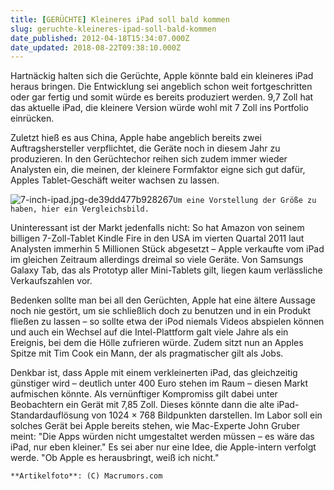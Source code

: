```yaml
---
title: [GERÜCHTE] Kleineres iPad soll bald kommen
slug: geruchte-kleineres-ipad-soll-bald-kommen
date_published: 2012-04-18T15:34:07.000Z
date_updated: 2018-08-22T09:38:10.000Z
---
```


Hartnäckig halten sich die Gerüchte, Apple könnte bald ein kleineres iPad heraus bringen. Die Entwicklung sei angeblich schon weit fortgeschritten oder gar fertig und somit würde es bereits produziert werden. 9,7 Zoll hat das aktuelle iPad, die kleinere Version würde wohl mit 7 Zoll ins Portfolio einrücken.

Zuletzt hieß es aus China, Apple habe angeblich bereits zwei Auftragshersteller verpflichtet, die Geräte noch in diesem Jahr zu produzieren. In den Gerüchtechor reihen sich zudem immer wieder Analysten ein, die meinen, der kleinere Formfaktor eigne sich gut dafür, Apples Tablet-Geschäft weiter wachsen zu lassen.

![7-inch-ipad.jpg-de39dd477b928267](//picdump.thafaker.de/2012/04/7-inch-ipad.jpg-de39dd477b928267.jpg)`Um eine Vorstellung der Größe zu haben, hier ein Vergleichsbild.`

Uninteressant ist der Markt jedenfalls nicht: So hat Amazon von seinem billigen 7-Zoll-Tablet Kindle Fire in den USA im vierten Quartal 2011 laut Analysten immerhin 5 Millionen Stück abgesetzt – Apple verkaufte vom iPad im gleichen Zeitraum allerdings dreimal so viele Geräte. Von Samsungs Galaxy Tab, das als Prototyp aller Mini-Tablets gilt, liegen kaum verlässliche Verkaufszahlen vor.

Bedenken sollte man bei all den Gerüchten, Apple hat eine ältere Aussage noch nie gestört, um sie schließlich doch zu benutzen und in ein Produkt fließen zu lassen – so sollte etwa der iPod niemals Videos abspielen können und auch ein Wechsel auf die Intel-Plattform galt viele Jahre als ein Ereignis, bei dem die Hölle zufrieren würde. Zudem sitzt nun an Apples Spitze mit Tim Cook ein Mann, der als pragmatischer gilt als Jobs.

Denkbar ist, dass Apple mit einem verkleinerten iPad, das gleichzeitig günstiger wird – deutlich unter 400 Euro stehen im Raum – diesen Markt aufmischen könnte. Als vernünftiger Kompromiss gilt dabei unter Beobachtern ein Gerät mit 7,85 Zoll. Dieses könnte dann die alte iPad-Standardauflösung von 1024 × 768 Bildpunkten darstellen. Im Labor soll ein solches Gerät bei Apple bereits stehen, wie Mac-Experte John Gruber meint: "Die Apps würden nicht umgestaltet werden müssen – es wäre das iPad, nur eben kleiner." Es sei aber nur eine Idee, die Apple-intern verfolgt werde. "Ob Apple es herausbringt, weiß ich nicht."

`**Artikelfoto**: (C) Macrumors.com`
